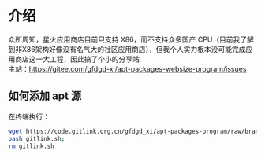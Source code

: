 # 介绍
众所周知，星火应用商店目前只支持 X86，而不支持众多国产 CPU（目前我了解到非X86架构好像没有名气大的社区应用商店），但我个人实力根本没可能完成应用商店这一大工程，因此搞了个小的分享站  
主站：https://gitee.com/gfdgd-xi/apt-packages-websize-program/issues   
## 如何添加 apt 源
在终端执行：
```bash
wget https://code.gitlink.org.cn/gfdgd_xi/apt-packages-program/raw/branch/master/sources/gitlink.sh; 
bash gitlink.sh;
rm gitlink.sh
```